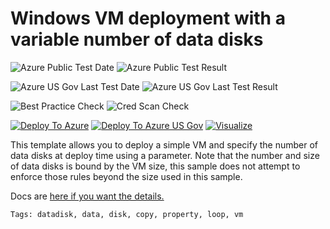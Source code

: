 # Windows VM deployment with a variable number of data disks

![Azure Public Test Date](https://azurequickstartsservice.blob.core.windows.net/badges/101-vm-windows-copy-datadisks/PublicLastTestDate.svg)
![Azure Public Test Result](https://azurequickstartsservice.blob.core.windows.net/badges/101-vm-windows-copy-datadisks/PublicDeployment.svg)

![Azure US Gov Last Test Date](https://azurequickstartsservice.blob.core.windows.net/badges/101-vm-windows-copy-datadisks/FairfaxLastTestDate.svg)
![Azure US Gov Last Test Result](https://azurequickstartsservice.blob.core.windows.net/badges/101-vm-windows-copy-datadisks/FairfaxDeployment.svg)

![Best Practice Check](https://azurequickstartsservice.blob.core.windows.net/badges/101-vm-windows-copy-datadisks/BestPracticeResult.svg)
![Cred Scan Check](https://azurequickstartsservice.blob.core.windows.net/badges/101-vm-windows-copy-datadisks/CredScanResult.svg)

[![Deploy To Azure](https://raw.githubusercontent.com/fathym-it/azure-quickstart-templates/master/1-CONTRIBUTION-GUIDE/images/deploytoazure.svg?sanitize=true)](https://portal.azure.com/#create/Microsoft.Template/uri/https%3A%2F%2Fraw.githubusercontent.com%2Ffathym-it%2Fazure-quickstart-templates%2Fmaster%2F101-vm-windows-copy-datadisks%2Fazuredeploy.json)
[![Deploy To Azure US Gov](https://raw.githubusercontent.com/fathym-it/azure-quickstart-templates/master/1-CONTRIBUTION-GUIDE/images/deploytoazuregov.svg?sanitize=true)](https://portal.azure.us/#create/Microsoft.Template/uri/https%3A%2F%2Fraw.githubusercontent.com%2Ffathym-it%2Fazure-quickstart-templates%2Fmaster%2F101-vm-windows-copy-datadisks%2Fazuredeploy.json)
[![Visualize](https://raw.githubusercontent.com/fathym-it/azure-quickstart-templates/master/1-CONTRIBUTION-GUIDE/images/visualizebutton.svg?sanitize=true)](http://armviz.io/#/?load=https%3A%2F%2Fraw.githubusercontent.com%2Ffathym-it%2Fazure-quickstart-templates%2Fmaster%2F101-vm-windows-copy-datadisks%2Fazuredeploy.json)

This template allows you to deploy a simple VM and specify the number of data disks at deploy time using a parameter.  Note that the number and size of data disks is bound by the VM size, this sample does not attempt to enforce those rules beyond the size used in this sample.

Docs are <a href="https://docs.microsoft.com/en-us/azure/virtual-machines/virtual-machines-windows-sizes" target="_blank">here if you want the details.</a>

`Tags: datadisk, data, disk, copy, property, loop, vm`